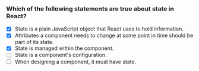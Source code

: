 ### Which of the following statements are true about state in React?

- [x] State is a plain JavaScript object that React uses to hold information.
- [x] Attributes a component needs to change at some point in time should be part of its state.
- [x] State is managed within the component.
- [ ] State is a component's configuration.
- [ ] When designing a component, it must have state.
